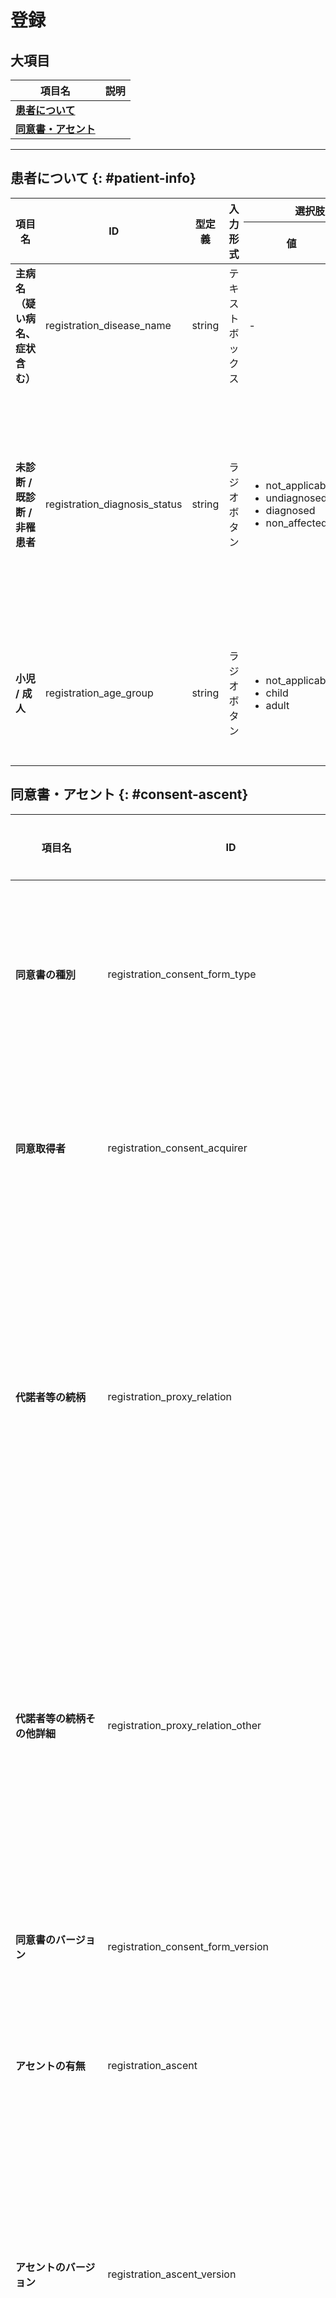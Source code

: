 
# 登録

## 大項目

| 項目名 | 説明 |
| ---- | ---- |
| **[患者について](#patient-info)** |  |
| **[同意書・アセント](#consent-ascent)** | |

---

## 患者について {: #patient-info}

<table>
  <thead>
    <tr>
      <th rowspan="2">項目名</th>
      <th rowspan="2">ID</th>
      <th rowspan="2">型定義</th>
      <th rowspan="2">入力形式</th>
      <th colspan="2">選択肢</th>
      <th rowspan="2">初期値</th>
      <th rowspan="2">clearボタン</th>
      <th rowspan="2">deleteボタン</th>
      <th rowspan="2">Phenopackets</th>
      <th rowspan="2">備考</th>
    </tr>
    <tr>
      <th>値</th>
      <th>ラベル</th>
    </tr>
  </thead>
  <tbody>
    <tr>
      <td><strong>主病名（疑い病名、症状含む）</strong></td>
      <td>registration_disease_name</td>
      <td>string</td>
      <td>テキストボックス</td>
      <td>-</td>
      <td>-</td>
      <td>null</td>
      <td><input type="checkbox" class="readonly-input" /></td>
      <td><input type="checkbox" class="readonly-input" /></td>
      <td></td>
      <td></td>
    </tr>
    <tr>
      <td><strong>未診断 / 既診断 / 非罹患者</strong></td>
      <td>registration_diagnosis_status</td>
      <td>string</td>
      <td>ラジオボタン</td>
      <td>
        <ul>
          <li>not_applicable</li>
          <li>undiagnosed</li>
          <li>diagnosed</li>
          <li>non_affected</li>
        </ul>
      </td>
      <td>
        <ul>
          <li>該当なし</li>
          <li>未診断</li>
          <li>既診断</li>
          <li>非罹患者</li>
        </ul>
      </td>
      <td>"not_applicable"</td>
      <td><input type="checkbox" class="readonly-input" checked /></td>
      <td><input type="checkbox" class="readonly-input" /></td>
      <td></td>
      <td></td>
    </tr>
    <tr>
      <td><strong>小児 / 成人</strong></td>
      <td>registration_age_group</td>
      <td>string</td>
      <td>ラジオボタン</td>
      <td>
        <ul>
          <li>not_applicable</li>
          <li>child</li>
          <li>adult</li>
        </ul>
      </td>
      <td>
        <ul>
          <li>該当なし</li>
          <li>小児</li>
          <li>成人</li>
        </ul>
      </td>
      <td>"not_applicable"</td>
      <td><input type="checkbox" class="readonly-input" checked /></td>
      <td><input type="checkbox" class="readonly-input" /></td>
      <td></td>
      <td></td>
    </tr>
  </tbody>
</table>

## 同意書・アセント {: #consent-ascent}

<table>
  <thead>
    <tr>
      <th rowspan="2">項目名</th>
      <th rowspan="2">ID</th>
      <th rowspan="2">型定義</th>
      <th rowspan="2">入力形式</th>
      <th colspan="2">選択肢</th>
      <th rowspan="2">初期値</th>
      <th rowspan="2">clearボタン</th>
      <th rowspan="2">deleteボタン</th>
      <th rowspan="2">Phenopackets</th>
      <th rowspan="2">備考</th>
    </tr>
    <tr>
      <th>値</th>
      <th>ラベル</th>
    </tr>
  </thead>
  <tbody>
    <tr>
      <td><strong>同意書の種別</strong></td>
      <td>registration_consent_form_type</td>
      <td>string</td>
      <td>ラジオボタン</td>
      <td>
        <ul>
          <li>not_applicable</li>
          <li>initial_consent</li>
          <li>re_consent</li>
        </ul>
      </td>
      <td>
        <ul>
          <li>該当なし</li>
          <li>初回同意</li>
          <li>再同意</li>
        </ul>
      </td>
      <td>"not_applicable"</td>
      <td><input type="checkbox" class="readonly-input" checked /></td>
      <td><input type="checkbox" class="readonly-input" /></td>
      <td></td>
      <td></td>
    </tr>
    <tr>
      <td><strong>同意取得者</strong></td>
      <td>registration_consent_acquirer</td>
      <td>string</td>
      <td>ラジオボタン</td>
      <td>
        <ul>
          <li>not_applicable</li>
          <li>patient</li>
          <li>proxy</li>
        </ul>
      </td>
      <td>
        <ul>
          <li>該当なし</li>
          <li>本人</li>
          <li>代諾者</li>
        </ul>
      </td>
      <td>"not_applicable"</td>
      <td><input type="checkbox" class="readonly-input" checked /></td>
      <td><input type="checkbox" class="readonly-input" /></td>
      <td></td>
      <td></td>
    </tr>
    <tr>
      <td><strong>代諾者等の続柄</strong></td>
      <td>registration_proxy_relation</td>
      <td>string | null</td>
      <td>プルダウン</td>
      <td>
        <ul>
          <li>father</li>
          <li>mother</li>
          <li>grandfather</li>
          <li>grandmother</li>
          <li>spouse</li>
          <li>child</li>
          <li>sibling</li>
          <li>uncle</li>
          <li>aunt</li>
          <li>other</li>
        </ul>
      </td>
      <td>
        <ul>
          <li>父</li>
          <li>母</li>
          <li>祖父</li>
          <li>祖母</li>
          <li>配偶者</li>
          <li>子ども</li>
          <li>同胞</li>
          <li>おじ</li>
          <li>おば</li>
          <li>その他</li>
        </ul>
      </td>
      <td>null</td>
      <td><input type="checkbox" class="readonly-input" /></td>
      <td><input type="checkbox" class="readonly-input" /></td>
      <td></td>
      <td>同意取得者で「代諾者」を選択している時のみ入力可（それ以外の場合は非活性）</td>
    </tr>
    <tr>
      <td><strong>代諾者等の続柄その他詳細</strong></td>
      <td>registration_proxy_relation_other</td>
      <td>string | null</td>
      <td>テキストボックス</td>
      <td>-</td>
      <td>-</td>
      <td>null</td>
      <td><input type="checkbox" class="readonly-input" /></td>
      <td><input type="checkbox" class="readonly-input" /></td>
      <td></td>
      <td>代諾者等の続柄で「その他」を選択している時のみ入力可（それ以外の場合は非活性）</td>
    </tr>
    <tr>
      <td><strong>同意書のバージョン</strong></td>
      <td>registration_consent_form_version</td>
      <td>string | null</td>
      <td>テキストボックス</td>
      <td>-</td>
      <td>-</td>
      <td>null</td>
      <td><input type="checkbox" class="readonly-input" /></td>
      <td><input type="checkbox" class="readonly-input" /></td>
      <td></td>
      <td></td>
    </tr>
    <tr>
      <td><strong>アセントの有無</strong></td>
      <td>registration_ascent</td>
      <td>string</td>
      <td>ラジオボタン</td>
      <td>
        <ul>
          <li>unknown</li>
          <li>absent</li>
          <li>present</li>
        </ul>
      </td>
      <td>
        <ul>
          <li>不明</li>
          <li>なし</li>
          <li>あり</li>
        </ul>
      </td>
      <td>"unknown"</td>
      <td><input type="checkbox" class="readonly-input" checked /></td>
      <td><input type="checkbox" class="readonly-input" /></td>
      <td></td>
      <td></td>
    </tr>
    <tr>
      <td><strong>アセントのバージョン</strong></td>
      <td>registration_ascent_version</td>
      <td>string | null</td>
      <td>テキストボックス</td>
      <td>-</td>
      <td>-</td>
      <td>null</td>
      <td><input type="checkbox" class="readonly-input" /></td>
      <td><input type="checkbox" class="readonly-input" /></td>
      <td></td>
      <td>アセントの有無で「あり」を選択している時のみ入力可（それ以外の場合は非活性）</td>
    </tr>
    <tr>
      <td><strong>同意取得日（yyyy/mm/dd）</strong></td>
      <td>registration_consent_acquisition_date</td>
      <td>string | null</td>
      <td>日付入力インターフェース</td>
      <td>-</td>
      <td>-</td>
      <td>null</td>
      <td><input type="checkbox" class="readonly-input" /></td>
      <td><input type="checkbox" class="readonly-input" /></td>
      <td></td>
      <td></td>
    </tr>
    <tr>
      <td><strong>同意撤回の有無</strong></td>
      <td>registration_consent_withdrawal</td>
      <td>string</td>
      <td>ラジオボタン</td>
      <td>
        <ul>
          <li>unknown</li>
          <li>absent</li>
          <li>present</li>
        </ul>
      </td>
      <td>
        <ul>
          <li>不明</li>
          <li>なし</li>
          <li>あり</li>
        </ul>
      </td>
      <td>"unknown"</td>
      <td><input type="checkbox" class="readonly-input" checked /></td>
      <td><input type="checkbox" class="readonly-input" /></td>
      <td></td>
      <td></td>
    </tr>
    <tr>
      <td><strong>同意撤回者</strong></td>
      <td>registration_consent_withdrawer</td>
      <td>string</td>
      <td>ラジオボタン</td>
      <td>
        <ul>
          <li>not_applicable</li>
          <li>patient</li>
          <li>proxy</li>
        </ul>
      </td>
      <td>
        <ul>
          <li>該当なし</li>
          <li>本人</li>
          <li>代諾者等</li>
        </ul>
      </td>
      <td>"not_applicable"</td>
      <td><input type="checkbox" class="readonly-input" checked /></td>
      <td><input type="checkbox" class="readonly-input" /></td>
      <td></td>
      <td>同意撤回の有無で「あり」を選択している時のみ入力可（それ以外の場合は非活性）</td>
    </tr>
    <tr>
      <td><strong>代諾者等の続柄</strong></td>
      <td>registration_proxy_relation_withdrawer</td>
      <td>string | null</td>
      <td>プルダウン</td>
      <td>
        <ul>
          <li>father</li>
          <li>mother</li>
          <li>grandfather</li>
          <li>grandmother</li>
          <li>spouse</li>
          <li>child</li>
          <li>sibling</li>
          <li>uncle</li>
          <li>aunt</li>
          <li>other</li>
        </ul>
      </td>
      <td>
        <ul>
          <li>父</li>
          <li>母</li>
          <li>祖父</li>
          <li>祖母</li>
          <li>配偶者</li>
          <li>子ども</li>
          <li>同胞</li>
          <li>おじ</li>
          <li>おば</li>
          <li>その他</li>
        </ul>
      </td>
      <td>null</td>
      <td><input type="checkbox" class="readonly-input" /></td>
      <td><input type="checkbox" class="readonly-input" /></td>
      <td></td>
      <td>同意撤回者で「代諾者等」を選択している時のみ入力可（それ以外の場合は非活性）</td>
    </tr>
    <tr>
      <td><strong>代諾者等の続柄その他詳細</strong></td>
      <td>registration_proxy_relation_withdrawer_other_details</td>
      <td>string | null</td>
      <td>テキストボックス</td>
      <td>-</td>
      <td>-</td>
      <td>null</td>
      <td><input type="checkbox" class="readonly-input" /></td>
      <td><input type="checkbox" class="readonly-input" /></td>
      <td></td>
      <td></td>
    </tr>
    <tr>
      <td><strong>同意撤回書のバージョン</strong></td>
      <td>registration_consent_withdrawal_version</td>
      <td>string | null</td>
      <td>テキストボックス</td>
      <td>-</td>
      <td>-</td>
      <td>null</td>
      <td><input type="checkbox" class="readonly-input" /></td>
      <td><input type="checkbox" class="readonly-input" /></td>
      <td></td>
      <td></td>
    </tr>
    <tr>
      <td><strong>同意撤回アセントの有無</strong></td>
      <td>registration_ascent_withdrawer</td>
      <td>string</td>
      <td>ラジオボタン</td>
      <td>
        <ul>
          <li>unknown</li>
          <li>absent</li>
          <li>present</li>
        </ul>
      </td>
      <td>
        <ul>
          <li>不明</li>
          <li>なし</li>
          <li>あり</li>
        </ul>
      </td>
      <td>"unknown"</td>
      <td><input type="checkbox" class="readonly-input" checked /></td>
      <td><input type="checkbox" class="readonly-input" /></td>
      <td></td>
      <td></td>
    </tr>
    <tr>
      <td><strong>同意撤回アセントのバージョン</strong></td>
      <td>registration_ascent_withdrawal_version</td>
      <td>string | null</td>
      <td>テキストボックス</td>
      <td>-</td>
      <td>-</td>
      <td>null</td>
      <td><input type="checkbox" class="readonly-input" /></td>
      <td><input type="checkbox" class="readonly-input" /></td>
      <td></td>
      <td></td>
    </tr>
    <tr>
      <td><strong>同意撤回日（yyyy/mm/dd）</strong></td>
      <td>registration_consent_withdrawal_date</td>
      <td>string | null</td>
      <td>日付入力インターフェース</td>
      <td>-</td>
      <td>-</td>
      <td>null</td>
      <td><input type="checkbox" class="readonly-input" /></td>
      <td><input type="checkbox" class="readonly-input" /></td>
      <td></td>
      <td>同意撤回アセントの有無で「あり」を選択している時のみ入力可（それ以外の場合は非活性）</td>
    </tr>
  </tbody>
</table>